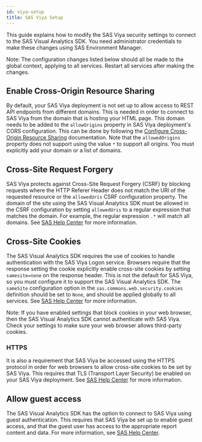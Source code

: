 ```yaml
---
id: viya-setup
title: SAS Viya Setup
---
```


This guide explains how to modify the SAS Viya security settings to connect to the SAS Visual Analytics SDK. You need administrator credentials to make these changes using SAS Environment Manager.

Note: The configuration changes listed below should all be made to the global context, applying to all services. Restart all services after making the changes.

## Enable Cross-Origin Resource Sharing

By default, your SAS Viya deployment is not set up to allow access to REST API endpoints from different domains. This is
needed in order to connect to SAS Viya from the domain that is hosting your HTML page. This domain needs to be added to the
`allowOrigins` property in SAS Viya deployment's CORS configuration. This can be done by following the <a target="_blank" href="https://documentation.sas.com/?cdcId=sasadmincdc&cdcVersion=default&docsetId=calauthmdl&docsetTarget=n1iyx40th7exrqn1ej8t12gfhm88.htm#p04ifnaixhf85in1xo7zrr2fgimf">Configure Cross-Origin Resource Sharing</a> documentation. Note that the `allowedOrigins` property does not support using the value `*` to support all origins. You must explicitly add your domain or a list of domains.

## Cross-Site Request Forgery

SAS Viya protects against Cross-Site Request Forgery (CSRF) by blocking requests where the HTTP Referer Header does not match the URI of the requested resource or the `allowedUris` CSRF configuration property. The domain of the site using the SAS Visual Analytics SDK must be allowed in the CSRF configuration by setting `allowedUris` to a regular expression that matches the domain. For example, the regular expression `.*` will match all domains.  See <a target="_blank" href="https://documentation.sas.com/?cdcId=sasadmincdc&cdcVersion=default&docsetId=calconfigref&docsetTarget=p1fejrlg8b007jn1krvvwzy5q7tn.htm#n0nf0wwa3p7mjhn11926x4k9gl72">SAS Help Center</a> for more information.

## Cross-Site Cookies

The SAS Visual Analytics SDK requires the use of cookies to handle authentication with the SAS Viya Logon service. Browsers require that the response setting the cookie explicitly enable cross-site cookies by setting `samesite=none` on the response header. This is not the default for SAS Viya, so you must configure it to support the SAS Visual Analytics SDK. The `sameSite` configuration option in the `sas.commons.web.security.cookies` definition should be set to `None`, and should be applied globally to all services. See <a target="_blank" href="https://documentation.sas.com/?cdcId=sasadmincdc&cdcVersion=default&docsetId=calauthmdl&docsetTarget=n1iyx40th7exrqn1ej8t12gfhm88.htm#p18ctm7c29p2z3n1cahhb0qvwaa6">SAS Help Center</a> for more information.

Note: If you have enabled settings that block cookies in your web browser, then the SAS Visual Analytics SDK cannot authenticate with SAS Viya. Check your settings to make sure your web browser allows third-party cookies.

### HTTPS
It is also a requirement that SAS Viya be accessed using the HTTPS protocol in order for web browsers to allow cross-site cookies to be set by SAS Viya. This requires that TLS (Transport Layer Security) be enabled on your SAS Viya deployment. See <a target="_blank" href="https://documentation.sas.com/?cdcId=sasadmincdc&cdcVersion=default&docsetId=calencryptmotion&docsetTarget=n1bktkey9qb5z0n14fji0ss0b453.htm#p11136ylabo3k1n1rwctv2xrn8js">SAS Help Center</a> for more information.

## Allow guest access

The SAS Visual Analytics SDK has the option to connect to SAS Viya using guest authentication. This requires that SAS Viya be set up to enable guest access, and that the guest user has access to the appropriate report content and data. For more information, see 
<a target="_blank" href="https://documentation.sas.com/?cdcId=sasadmincdc&cdcVersion=default&docsetId=calauthmdl&docsetTarget=n067qoyrgu1yohn19nq4ehy8o0b3.htm">SAS Help Center</a>.
